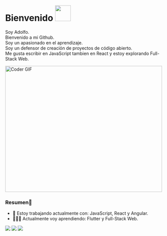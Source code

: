 # Bienvenido <img src="https://media.giphy.com/media/RlHXMGhyNVIB7vCpb9/giphy.gif" width="50">

Soy Adolfo.<br>
Bienvenido a mi Github.<br>
Soy un apasionado en el aprendizaje.<br>
Soy un defensor de creación de proyectos de código abierto.<br>
Me gusta escribir en JavaScript tambien en React y estoy explorando Full-Stack Web.

<img src="https://media.giphy.com/media/SWoSkN6DxTszqIKEqv/giphy.gif" alt="Coder GIF" width="500" height="400">

### Resumen👋
- 🔭 Estoy trabajando actualmente con: JavaScript, React y Angular.
- 👨🏼‍💻 Actualmente voy aprendiendo: Flutter y Full-Stack Web.

[<img src="https://img.shields.io/badge/twitter-%231DA1F2.svg?&style=for-the-badge&logo=twitter&logoColor=white" />](https://twitter.com/adlf_4ldana) [<img src = "https://img.shields.io/badge/instagram-%23E4405F.svg?&style=for-the-badge&logo=instagram&logoColor=white">](https://www.instagram.com/adlf.4ldana/) [<img src = "https://img.shields.io/badge/facebook-%231877F2.svg?&style=for-the-badge&logo=facebook&logoColor=white">](https://www.facebook.com/adlf.4ldana)
